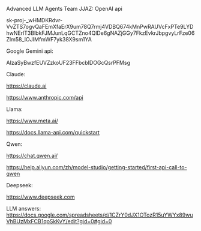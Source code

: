 Advanced LLM Agents Team JJAZ: OpenAI api

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

Google Gemini api:

AIzaSyBwzfEUVZzkoUF23FFbcbIDOGcQsrPFMsg

Claude:

https://claude.ai

https://www.anthropic.com/api

Llama:

https://www.meta.ai/

https://docs.llama-api.com/quickstart

Qwen:

https://chat.qwen.ai/

https://help.aliyun.com/zh/model-studio/getting-started/first-api-call-to-qwen

Deepseek:

https://www.deepseek.com


LLM answers:
https://docs.google.com/spreadsheets/d/1CZrY0dJX1OTozR15uYWYx89wuVhBUzMxFCB1qoSkKvY/edit?gid=0#gid=0